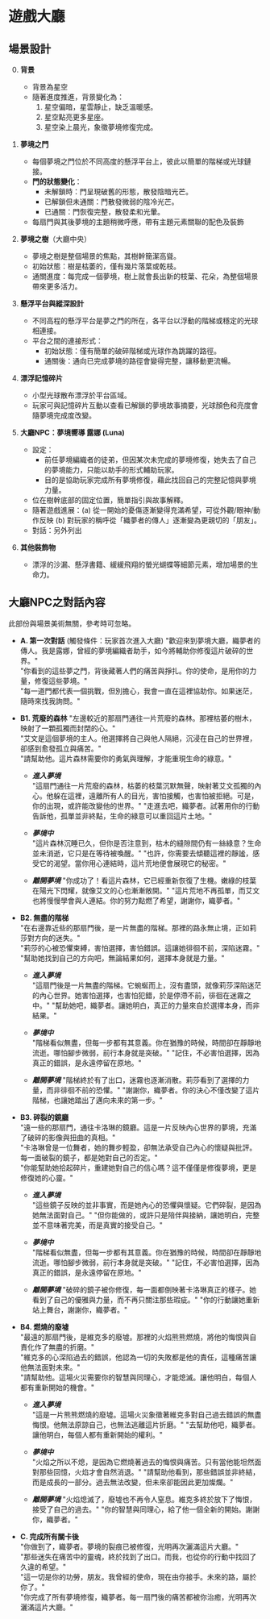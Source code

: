 
# 遊戲大廳


## 場景設計

0. **背景**
   - 背景為星空
   - 隨著進度推進，背景變化為：
      1. 星空偏暗，星雲靜止，缺乏溫暖感。
      2. 星空點亮更多星座。
      3. 星空染上晨光，象徵夢境修復完成。

1. **夢境之門**
   - 每個夢境之門位於不同高度的懸浮平台上，彼此以簡單的階梯或光球鏈接。
   - **門的狀態變化**：
     - 未解鎖時：門呈現破舊的形態，散發陰暗光芒。
     - 已解鎖但未通關：門散發微弱的陰冷光芒。
     - 已通關：門恢復完整，散發柔和光暈。
   - 每扇門與其後夢境的主題稍微呼應，帶有主題元素關聯的配色及裝飾

2. **夢境之樹**（大廳中央）
   - 夢境之樹是整個場景的焦點，其樹幹簡潔高聳。
   - 初始狀態：樹是枯萎的，僅有幾片落葉或乾枝。
   - 通關進度：每完成一個夢境，樹上就會長出新的枝葉、花朵，為整個場景帶來更多活力。

3. **懸浮平台與縱深設計**
   - 不同高程的懸浮平台是夢之門的所在，各平台以浮動的階梯或穩定的光球相連接。
   - 平台之間的連接形式：
     - 初始狀態：僅有簡單的破碎階梯或光球作為跳躍的路徑。
     - 通關後：通向已完成夢境的路徑會變得完整，讓移動更流暢。

4. **漂浮記憶碎片**
   - 小型光球散布漂浮於平台區域。
   - 玩家可與記憶碎片互動以查看已解鎖的夢境故事摘要，光球顏色和亮度會隨夢境完成度改變。

5. **大廳NPC：夢境嚮導 露娜 (Luna)**
   - 設定：
      - 前任夢境編織者的徒弟，但因某次未完成的夢境修復，她失去了自己的夢境能力，只能以助手的形式輔助玩家。
      - 目的是協助玩家完成所有夢境修復，藉此找回自己的完整記憶與夢境力量。
   - 位在樹幹底部的固定位置，簡單指引與故事解釋。
   - 隨著遊戲進展：(a) 從一開始的憂傷逐漸變得充滿希望，可從外觀/眼神/動作反映 (b) 對玩家的稱呼從「織夢者的傳人」逐漸變為更親切的「朋友」。
   - 對話：另外列出
      
6. **其他裝飾物**
   - 漂浮的沙漏、懸浮書籍、緩緩飛翔的螢光蝴蝶等細節元素，增加場景的生命力。


## 大廳NPC之對話內容

此部份與場景美術無關，參考時可忽略。

- **A. 第一次對話** (觸發條件：玩家首次進入大廳)
   "歡迎來到夢境大廳，織夢者的傳人。我是露娜，曾經的夢境編織者助手，如今將輔助你修復這片破碎的世界。"  
   "你看到的這些夢之門，背後藏著人們的痛苦與掙扎。你的使命，是用你的力量，修復這些夢境。"  
   "每一道門都代表一個挑戰，但別擔心，我會一直在這裡協助你。如果迷茫，隨時來找我詢問。"

- **B1. 荒廢的森林**
   "左邊較近的那扇門通往一片荒廢的森林。那裡枯萎的樹木，映射了一顆孤獨而封閉的心。"  
   "艾文是這個夢境的主人。他選擇將自己與他人隔絕，沉浸在自己的世界裡，卻感到愈發孤立與痛苦。"  
   "請幫助他。這片森林需要你的勇氣與理解，才能重現生命的綠意。"

   - ***進入夢境***  
   "這扇門通往一片荒廢的森林，枯萎的枝葉沉默無聲，映射著艾文孤獨的內心。他躲在這裡，遠離所有人的目光，害怕接觸，也害怕被拒絕。可是，你的出現，或許能改變他的世界。"
   "走進去吧，織夢者。試著用你的行動告訴他，孤單並非終點，生命的綠意可以重回這片土地。"

   - ***夢境中***  
   "這片森林沉睡已久，但你是否注意到，枯木的縫隙間仍有一絲綠意？生命並未消逝，它只是在等待被喚醒。"
   "也許，你需要去傾聽這裡的靜謐，感受它的渴望。當你用心連結時，這片荒地便會展現它的秘密。"

   - ***離開夢境***
   "你成功了！看這片森林，它已經重新恢復了生機。嫩綠的枝葉在陽光下閃耀，就像艾文的心也漸漸敞開。"
   "這片荒地不再孤單，而艾文也將慢慢學會與人連結。你的努力點燃了希望，謝謝你，織夢者。"


- **B2. 無盡的階梯**  
   "在右邊靠近些的那扇門後，是一片無盡的階梯。那裡的路永無止境，正如莉莎對方向的迷失。"  
   "莉莎的心被恐懼束縛，害怕選擇，害怕錯誤。這讓她徘徊不前，深陷迷霧。"  
   "幫助她找到自己的方向吧，無論結果如何，選擇本身就是力量。"

   - ***進入夢境***  
   "這扇門後是一片無盡的階梯。它蜿蜒而上，沒有盡頭，就像莉莎深陷迷茫的內心世界。她害怕選擇，也害怕犯錯，於是停滯不前，徘徊在迷霧之中。"
   "幫助她吧，織夢者。讓她明白，真正的力量來自於選擇本身，而非結果。"

   - ***夢境中***  
   "階梯看似無盡，但每一步都有其意義。你在猶豫的時候，時間卻在靜靜地流逝。哪怕腳步微弱，前行本身就是突破。"
   "記住，不必害怕選擇，因為真正的錯誤，是永遠停留在原地。"

   - ***離開夢境***
   "階梯終於有了出口，迷霧也逐漸消散。莉莎看到了選擇的力量，而非徘徊不前的恐懼。"
   "謝謝你，織夢者。你的決心不僅改變了這片階梯，也讓她踏出了邁向未來的第一步。"

- **B3. 碎裂的鏡廳**  
   "遠一些的那扇門，通往卡洛琳的鏡廳。這是一片反映內心世界的夢境，充滿了破碎的影像與扭曲的真相。"  
   "卡洛琳曾是一位舞者，她的舞步輕盈，卻無法承受自己內心的懷疑與批評。每一面破裂的鏡子，都是她對自己的否定。"  
   "你能幫助她拾起碎片，重建她對自己的信心嗎？這不僅僅是修復夢境，更是修復她的心靈。"

    - ***進入夢境***  
   "這些鏡子反映的並非事實，而是她內心的恐懼與懷疑。它們碎裂，是因為她無法面對自己。"
   "但你能做的，或許只是陪伴與接納，讓她明白，完整並不意味著完美，而是真實的接受自己。"

   - ***夢境中***  
   "階梯看似無盡，但每一步都有其意義。你在猶豫的時候，時間卻在靜靜地流逝。哪怕腳步微弱，前行本身就是突破。"
   "記住，不必害怕選擇，因為真正的錯誤，是永遠停留在原地。"

   - ***離開夢境***
   "破碎的鏡子被你修復，每一面都倒映著卡洛琳真正的樣子。她看到了自己的優雅與力量，而不再只關注那些瑕疵。"
   "你的行動讓她重新站上舞台，謝謝你，織夢者。"

- **B4. 燃燒的廢墟**  
   "最遠的那扇門後，是維克多的廢墟。那裡的火焰熊熊燃燒，將他的悔恨與自責化作了無盡的折磨。"  
   "維克多的心深陷過去的錯誤，他認為一切的失敗都是他的責任，這種痛苦讓他無法面對未來。"  
   "請幫助他。這場火災需要你的智慧與同理心，才能熄滅。讓他明白，每個人都有重新開始的機會。"

    - ***進入夢境***  
   "這是一片熊熊燃燒的廢墟。這場火災象徵著維克多對自己過去錯誤的無盡悔恨。他無法原諒自己，也無法逃離這片折磨。"
   "去幫助他吧，織夢者。讓他明白，每個人都有重新開始的權利。"

   - ***夢境中***  
   "火焰之所以不熄，是因為它燃燒著過去的悔恨與痛苦。只有當他能坦然面對那些回憶，火焰才會自然消退。"
   "請幫助他看到，那些錯誤並非終結，而是成長的一部分。過去無法改變，但未來卻能因此更加燦爛。"

   - ***離開夢境***
   "火焰熄滅了，廢墟也不再令人窒息。維克多終於放下了悔恨，接受了自己的過去。"
   "你的智慧與同理心，給了他一個全新的開始。謝謝你，織夢者。"

- **C. 完成所有關卡後**  
   "你做到了，織夢者。夢境的裂痕已被修復，光明再次灑滿這片大廳。"  
   "那些迷失在痛苦中的靈魂，終於找到了出口。而我，也從你的行動中找回了久違的希望。"  
   "這一切是你的功勞，朋友。我曾經的使命，現在由你接手。未來的路，屬於你了。"  
   "你完成了所有夢境修復，織夢者。每一扇門後的痛苦都被你治癒，光明再次灑滿這片大廳。"
